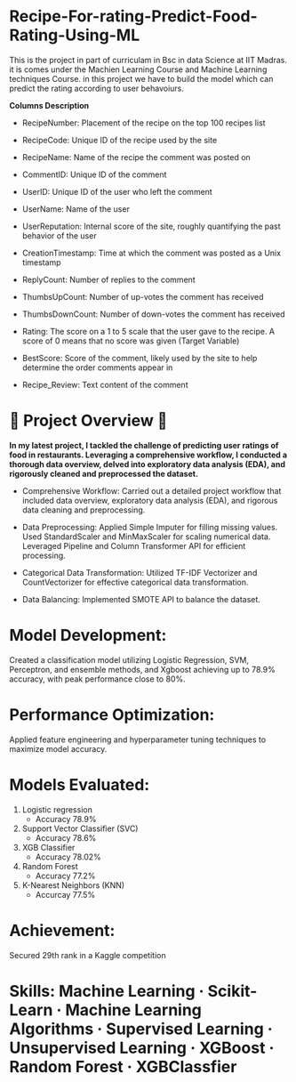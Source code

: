# Recipe-For-rating-Predict-Food-Rating-Using-ML
This is the project in part of curriculam in Bsc in data Science at IIT Madras. it is comes under the Machien Learning Course and Machine Learning techniques Course. in this project  we have to build the model which can predict the rating according to user behavoiurs.

**Columns Description**

- RecipeNumber: Placement of the recipe on the top 100 recipes list

- RecipeCode: Unique ID of the recipe used by the site

- RecipeName: Name of the recipe the comment was posted on

- CommentID: Unique ID of the comment

- UserID: Unique ID of the user who left the comment

- UserName: Name of the user

- UserReputation: Internal score of the site, roughly quantifying the past behavior of the user

- CreationTimestamp: Time at which the comment was posted as a Unix timestamp

- ReplyCount: Number of replies to the comment

- ThumbsUpCount: Number of up-votes the comment has received

- ThumbsDownCount: Number of down-votes the comment has received

- Rating: The score on a 1 to 5 scale that the user gave to the recipe. A score of 0 means that no score was given (Target Variable)

- BestScore: Score of the comment, likely used by the site to help determine the order comments appear in

- Recipe_Review: Text content of the comment

# 🚀 Project Overview 🚀

**In my latest project, I tackled the challenge of predicting user ratings of food in restaurants. Leveraging a comprehensive workflow, I conducted a thorough data overview, delved into exploratory data analysis (EDA), and rigorously cleaned and preprocessed the dataset.**

- Comprehensive Workflow: Carried out a detailed project workflow that included data overview, exploratory data analysis (EDA), and rigorous data cleaning and preprocessing.

- Data Preprocessing: Applied Simple Imputer for filling missing values. Used StandardScaler and MinMaxScaler for scaling numerical data. Leveraged Pipeline and Column Transformer API for efficient processing.

- Categorical Data Transformation: Utilized TF-IDF Vectorizer and CountVectorizer for effective categorical data transformation.

- Data Balancing: Implemented SMOTE API to balance the dataset. 

# Model Development: 
Created a classification model utilizing Logistic Regression, SVM, Perceptron, and ensemble methods, and Xgboost achieving up to 78.9% accuracy, with peak performance close to 80%.

# Performance Optimization: 
Applied feature engineering and hyperparameter tuning techniques to maximize model accuracy.

# Models Evaluated:
1. Logistic regression
   - Accuracy 78.9%
2. Support Vector Classifier (SVC)
   - Accuracy 78.6%
3. XGB Classifier
   - Accuracy 78.02%
4. Random Forest
   - Accuracy 77.2%
5. K-Nearest Neighbors (KNN)
   - Accurcay 77.5%

# Achievement: 
Secured 29th rank in a Kaggle competition

# Skills: Machine Learning · Scikit-Learn · Machine Learning Algorithms · Supervised Learning · Unsupervised Learning · XGBoost · Random Forest · XGBClassfier

